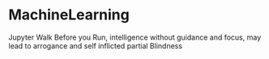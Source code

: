 # MachineLearning
Jupyter
Walk Before you Run, intelligence without guidance and focus, may lead to arrogance and self inflicted partial Blindness 
